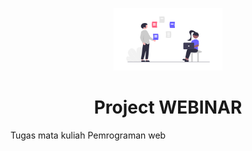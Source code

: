 <p align="center">
    <a href="https://github.com/yiisoft" target="_blank">
        <img src="project.png" height="100px">
    </a>
    <h1 align="center">Project WEBINAR</h1>
    <p>Tugas mata kuliah Pemrograman web</p>
    <br>
</p>

